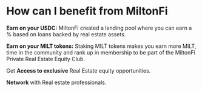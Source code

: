 # How can I benefit from MiltonFi



**Earn on your USDC:** MiltonFi created a lending pool where you can earn a % based on loans backed by real estate assets.&#x20;

**Earn on your MILT tokens:** Staking MILT tokens makes you earn more MILT, time in the community and rank up in membership to be part of the MiltonFi Private Real Estate Equity Club.&#x20;

Get **Access to exclusive** Real Estate equity opportunities.

**Network** with Real estate professionals.
